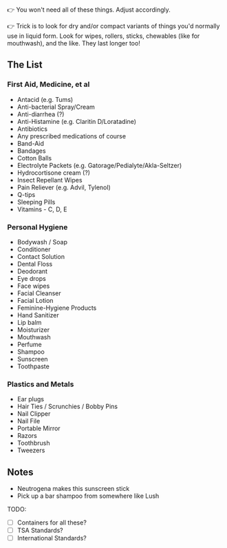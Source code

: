 👉 You won't need all of these things. Adjust accordingly.

👉 Trick is to look for dry and/or compact variants of things you'd normally use in liquid form. Look for wipes, rollers, sticks, chewables (like for mouthwash), and the like. They last longer too!

## The List

### First Aid, Medicine, et al

* Antacid (e.g. Tums)
* Anti-bacterial Spray/Cream
* Anti-diarrhea (?)
* Anti-Histamine (e.g. Claritin D/Loratadine)
* Antibiotics
* Any prescribed medications of course
* Band-Aid
* Bandages
* Cotton Balls
* Electrolyte Packets (e.g. Gatorage/Pedialyte/Akla-Seltzer)
* Hydrocortisone cream (?)
* Insect Repellant Wipes
* Pain Reliever (e.g. Advil, Tylenol)
* Q-tips
* Sleeping Pills
* Vitamins - C, D, E

### Personal Hygiene

* Bodywash / Soap
* Conditioner
* Contact Solution
* Dental Floss
* Deodorant
* Eye drops
* Face wipes
* Facial Cleanser
* Facial Lotion
* Feminine-Hygiene Products
* Hand Sanitizer
* Lip balm
* Moisturizer
* Mouthwash
* Perfume
* Shampoo
* Sunscreen
* Toothpaste

### Plastics and Metals

* Ear plugs
* Hair Ties / Scrunchies / Bobby Pins
* Nail Clipper
* Nail File
* Portable Mirror
* Razors
* Toothbrush
* Tweezers

## Notes

* Neutrogena makes this sunscreen stick
* Pick up a bar shampoo from somewhere like Lush

TODO:

* [ ] Containers for all these?
* [ ] TSA Standards?
* [ ] International Standards?
